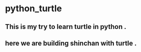 # python_turtle

## This is my try to learn turtle in python . 
## here we are building shinchan with turtle .
